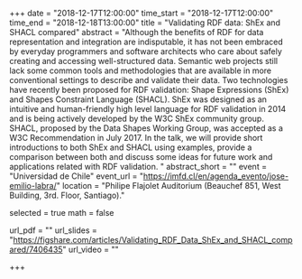 +++
date = "2018-12-17T12:00:00"
time_start = "2018-12-17T12:00:00"
time_end = "2018-12-18T13:00:00"
title = "Validating RDF data: ShEx and SHACL compared"
abstract = "Although the benefits of RDF for data representation and integration are indisputable, it has not been embraced by everyday programmers and software architects who care about safely creating and accessing well-structured data. Semantic web projects still lack some common tools and methodologies that are available in more conventional settings to describe and validate their data. Two technologies have recently been proposed for RDF validation: Shape Expressions (ShEx) and Shapes Constraint Language (SHACL). ShEx was designed as an intuitive and human-friendly high level language for RDF validation in 2014 and is being actively developed by the W3C ShEx community group. SHACL, proposed by the Data Shapes Working Group, was accepted as a W3C Recommendation in July 2017. In the talk, we will provide short introductions to both ShEx and SHACL using examples, provide a comparison between both and discuss some ideas for future work and applications related with RDF validation. "
abstract_short = ""
event = "Universidad de Chile"
event_url = "https://imfd.cl/en/agenda_evento/jose-emilio-labra/"
location = "Philipe Flajolet Auditorium (Beauchef 851, West Building, 3rd. Floor, Santiago)."

selected = true
math = false

url_pdf = ""
url_slides = "https://figshare.com/articles/Validating_RDF_Data_ShEx_and_SHACL_compared/7406435"
url_video = ""

+++

